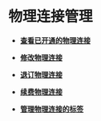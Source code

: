 # 物理连接管理<a name="dc_04_0200"></a>

-   **[查看已开通的物理连接](查看已开通的物理连接.md)**  

-   **[修改物理连接](修改物理连接.md)**  

-   **[退订物理连接](退订物理连接.md)**  

-   **[续费物理连接](续费物理连接.md)**  

-   **[管理物理连接的标签](管理物理连接的标签.md)**  



